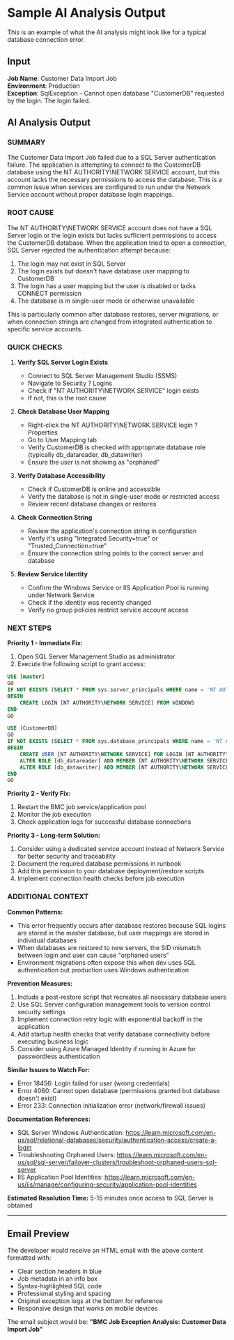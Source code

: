 # Sample AI Analysis Output

This is an example of what the AI analysis might look like for a typical database connection error.

## Input

**Job Name**: Customer Data Import Job  
**Environment**: Production  
**Exception**: SqlException - Cannot open database "CustomerDB" requested by the login. The login failed.

## AI Analysis Output

### **SUMMARY**

The Customer Data Import Job failed due to a SQL Server authentication failure. The application is attempting to connect to the CustomerDB database using the NT AUTHORITY\NETWORK SERVICE account, but this account lacks the necessary permissions to access the database. This is a common issue when services are configured to run under the Network Service account without proper database login mappings.

### **ROOT CAUSE**

The NT AUTHORITY\NETWORK SERVICE account does not have a SQL Server login or the login exists but lacks sufficient permissions to access the CustomerDB database. When the application tried to open a connection, SQL Server rejected the authentication attempt because:

1. The login may not exist in SQL Server
2. The login exists but doesn't have database user mapping to CustomerDB
3. The login has a user mapping but the user is disabled or lacks CONNECT permission
4. The database is in single-user mode or otherwise unavailable

This is particularly common after database restores, server migrations, or when connection strings are changed from integrated authentication to specific service accounts.

### **QUICK CHECKS**

1. **Verify SQL Server Login Exists**
   - Connect to SQL Server Management Studio (SSMS)
   - Navigate to Security ? Logins
   - Check if "NT AUTHORITY\NETWORK SERVICE" login exists
   - If not, this is the root cause

2. **Check Database User Mapping**
   - Right-click the NT AUTHORITY\NETWORK SERVICE login ? Properties
   - Go to User Mapping tab
   - Verify CustomerDB is checked with appropriate database role (typically db_datareader, db_datawriter)
   - Ensure the user is not showing as "orphaned"

3. **Verify Database Accessibility**
   - Check if CustomerDB is online and accessible
   - Verify the database is not in single-user mode or restricted access
   - Review recent database changes or restores

4. **Check Connection String**
   - Review the application's connection string in configuration
   - Verify it's using "Integrated Security=true" or "Trusted_Connection=true"
   - Ensure the connection string points to the correct server and database

5. **Review Service Identity**
   - Confirm the Windows Service or IIS Application Pool is running under Network Service
   - Check if the identity was recently changed
   - Verify no group policies restrict service account access

### **NEXT STEPS**

**Priority 1 - Immediate Fix:**
1. Open SQL Server Management Studio as administrator
2. Execute the following script to grant access:
```sql
USE [master]
GO
IF NOT EXISTS (SELECT * FROM sys.server_principals WHERE name = 'NT AUTHORITY\NETWORK SERVICE')
BEGIN
    CREATE LOGIN [NT AUTHORITY\NETWORK SERVICE] FROM WINDOWS
END
GO

USE [CustomerDB]
GO
IF NOT EXISTS (SELECT * FROM sys.database_principals WHERE name = 'NT AUTHORITY\NETWORK SERVICE')
BEGIN
    CREATE USER [NT AUTHORITY\NETWORK SERVICE] FOR LOGIN [NT AUTHORITY\NETWORK SERVICE]
    ALTER ROLE [db_datareader] ADD MEMBER [NT AUTHORITY\NETWORK SERVICE]
    ALTER ROLE [db_datawriter] ADD MEMBER [NT AUTHORITY\NETWORK SERVICE]
END
GO
```

**Priority 2 - Verify Fix:**
1. Restart the BMC job service/application pool
2. Monitor the job execution
3. Check application logs for successful database connections

**Priority 3 - Long-term Solution:**
1. Consider using a dedicated service account instead of Network Service for better security and traceability
2. Document the required database permissions in runbook
3. Add this permission to your database deployment/restore scripts
4. Implement connection health checks before job execution

### **ADDITIONAL CONTEXT**

**Common Patterns:**
- This error frequently occurs after database restores because SQL logins are stored in the master database, but user mappings are stored in individual databases
- When databases are restored to new servers, the SID mismatch between login and user can cause "orphaned users"
- Environment migrations often expose this when dev uses SQL authentication but production uses Windows authentication

**Prevention Measures:**
1. Include a post-restore script that recreates all necessary database users
2. Use SQL Server configuration management tools to version control security settings
3. Implement connection retry logic with exponential backoff in the application
4. Add startup health checks that verify database connectivity before executing business logic
5. Consider using Azure Managed Identity if running in Azure for passwordless authentication

**Similar Issues to Watch For:**
- Error 18456: Login failed for user (wrong credentials)
- Error 4060: Cannot open database (permissions granted but database doesn't exist)
- Error 233: Connection initialization error (network/firewall issues)

**Documentation References:**
- SQL Server Windows Authentication: https://learn.microsoft.com/en-us/sql/relational-databases/security/authentication-access/create-a-login
- Troubleshooting Orphaned Users: https://learn.microsoft.com/en-us/sql/sql-server/failover-clusters/troubleshoot-orphaned-users-sql-server
- IIS Application Pool Identities: https://learn.microsoft.com/en-us/iis/manage/configuring-security/application-pool-identities

**Estimated Resolution Time:** 5-15 minutes once access to SQL Server is obtained

---

## Email Preview

The developer would receive an HTML email with the above content formatted with:
- Clear section headers in blue
- Job metadata in an info box
- Syntax-highlighted SQL code
- Professional styling and spacing
- Original exception logs at the bottom for reference
- Responsive design that works on mobile devices

The email subject would be:
**"BMC Job Exception Analysis: Customer Data Import Job"**
